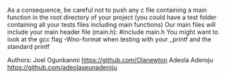 As a consequence, be careful not to push any c file containing a main function in the root 
directory of your project (you could have a test folder containing all your tests files including 
main functions) Our main files will include your main header file (main.h): #include main.h 
You might want to look at the gcc flag -Wno-format when testing with your _printf and the standard 
printf

Authors: Joel Ogunkanmi https://github.com/Olanewton Adeola Aderoju 
https://github.com/adeolaseunaderoju
